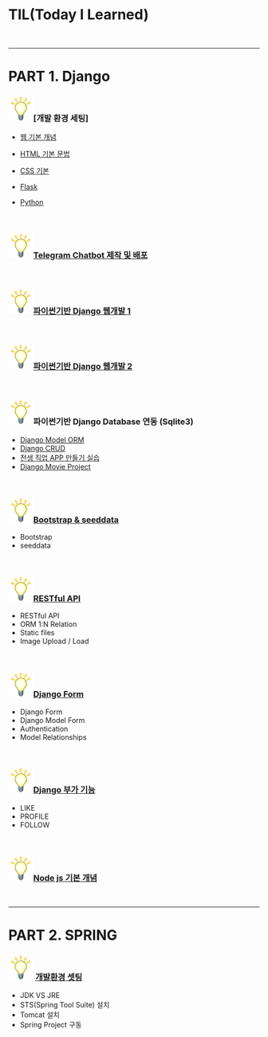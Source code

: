# TIL(Today I Learned)

<br>

---

# PART 1. Django

### ![light](/image/light.jpeg)[개발 환경 세팅]

- [웹 기본 개념](./01.Django/mdfile/1.hphk_intro_html.md "웹 기본 개념")

- [HTML 기본 문법](./01.Django/mdfile/1.hphk_intro_html.md "HTML 기본 문법")

- [CSS 기본](./01.Django/mdfile/2.hphk_css.md)

- [Flask](./01.Django/mdfile/4.hphk_flask.md)

- [Python](./01.Django/mdfile/3.hphk_python.md)

  <br>

### ![light](/image/light.jpeg)[Telegram Chatbot 제작 및 배포](./01.Django/mdfile/4.hphk_flask.md)

<br>

### ![light](/image/light.jpeg)[파이썬기반 Django 웹개발 1](./01.Django/mdfile/5.hphk_django.md)

<br>

### ![light](/image/light.jpeg)[파이썬기반 Django 웹개발 2](./01.Django/mdfile/5.hphk_django2.md)

<br>

### ![light](/image/light.jpeg)파이썬기반 Django Database 연동 (Sqlite3)

+ [Django Model ORM](./01.Django/mdfile/6.hphk_django_db.md)
+ [Django CRUD](./01.Django/mdfile/7.hphk_django_db_crud.md)
+ [전생 직업 APP 만들기 실습](./01.Django/mdfile/8.hphk_django_exam_gaker.md)
+ [Django Movie Project](./01.Django/mdfile/9.hphk_django_movie_project.md)

<br>

### ![light](/image/light.jpeg)[Bootstrap & seeddata](./01.Django/mdfile/10.hphk_bootstrap_seeddata.md)

+ Bootstrap
+ seeddata

<br>

### ![light](/image/light.jpeg)[RESTful API](./01.Django/mdfile/11.hphk_restful_api.md)

+ RESTful API
+ ORM 1:N Relation
+ Static files
+ Image Upload / Load

<br>

### ![light](/image/light.jpeg)[Django Form](./01.Django/mdfile/12.hphk_django_form.md)

+ Django Form
+ Django Model Form
+ Authentication
+ Model Relationships

<br>

### ![light](/image/light.jpeg)[Django 부가 기능](./01.Django/mdfile/13.hphk_django_like_profile_follow.md)

+ LIKE
+ PROFILE
+ FOLLOW

<br>

### ![light](/image/light.jpeg)[Node js 기본 개념](./01.Django/mdfile/14.hphk_nodejs.md)

<br>

---

# PART 2. SPRING

### ![light](/image/light.jpeg) [개발환경 셋팅](./02.spring/mdfile/01.spring_intro.md)

- JDK VS JRE 
- STS(Spring Tool Suite) 설치
- Tomcat 설치
- Spring Project 구동

